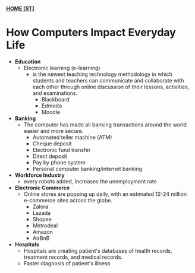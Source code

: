 **[HOME [ST]](ST101.md#^STMIDTERMch6)**

# How Computers Impact Everyday Life
- **Education**
	- Electronic learning (e-learning)
		- is the newest teaching technology methodology in which students and teachers can communicate and collaborate with each other through online discussion of their lessons, activities, and examinations.
			- Blackboard
			- Edmodo
			- Moodle
- **Banking**
	- The computer has made all banking transactions around the world easier and more secure. 
		- Automated teller machine (ATM)
		- Cheque deposit
		- Electronic fund transfer
		- Direct deposit
		- Pay by phone system
		- Personal computer banking/internet banking
- **Workforce Industry**
	- every robots added, increases the unemployment  rate
- **Electronic Commerce**
	- Online stores are popping up daily, with an estimated 12-24 million e-commerce sites across the globe.
		- Zalora
		- Lazada
		- Shopee
		- Metrodeal
		- Amazon
		- AirBnB
- **Hospitals**
	- Hospitals are creating patient's databases of health records, treatment records, and medical records.
	- Faster diagnosis of patient's illness